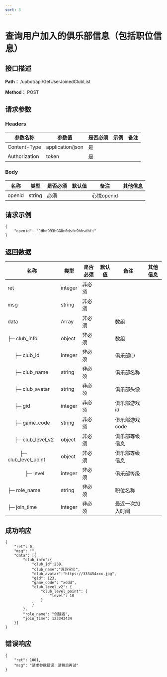 ```yaml
---
sort: 3
---
```


# 查询用户加入的俱乐部信息（包括职位信息）

## 接口描述

**Path：** /upbot/api/GetUserJoinedClubList

**Method：** POST


## 请求参数

### Headers

| 参数名称          | 参数值              | 是否必须 | 示例 | 备注 |
|---------------|------------------|------|----|----|
| Content-Type  | application/json | 是    |    |    |
| Authorization | token            | 是    |    |    |

### Body

| 名称                   | 类型         | 是否必须 | 默认值 | 备注                        | 其他信息                                         |
|----------------------|------------|------|-----|---------------------------|----------------------------------------------|
| openid                  | string    | 必须   |     | 心悦openid                    |                                              |


## 请求示例
```
{
    "openid": "JHhd993hGG8n0dsfn9hhsdhfi"
}
```

## 返回数据

| 名称  | 类型      | 是否必须 | 默认值 | 备注 | 其他信息          |
|-----|---------|------|-----|----|---------------|
| ret | integer | 非必须  |     |    |  |
| msg | string  | 非必须  |     |    |               |
| data | Array  | 非必须  |     |   数组 |               |
| ├─ club_info | object  | 非必须  |     |   数组 |               |
| &nbsp;&nbsp;&nbsp;&nbsp; ├─ club_id          | integer    | 非必须  |     | 俱乐部ID              |                                              |
| &nbsp;&nbsp;&nbsp;&nbsp; ├─ club_name        | string    | 非必须  |     | 俱乐部名称              |                                              |
| &nbsp;&nbsp;&nbsp;&nbsp; ├─ club_avatar      | string    | 非必须  |     | 俱乐部头像              |                                              |
| &nbsp;&nbsp;&nbsp;&nbsp; ├─ gid          | integer    | 非必须  |     | 俱乐部游戏id              |                                              |
| &nbsp;&nbsp;&nbsp;&nbsp; ├─ game_code        | string    | 非必须  |     | 俱乐部游戏code              |                                              |
| &nbsp;&nbsp;&nbsp;&nbsp; ├─ club_level_v2        | object    | 非必须  |     | 俱乐部等级信息              |                                              |
| &nbsp;&nbsp;&nbsp;&nbsp;&nbsp;&nbsp;&nbsp;&nbsp; ├─ club_level_point        | object    | 非必须  |     | 俱乐部等级信息              |                                              |                
| &nbsp;&nbsp;&nbsp;&nbsp;&nbsp;&nbsp;&nbsp;&nbsp;&nbsp;&nbsp;&nbsp;&nbsp; ├─ level        | integer    | 非必须  |     | 俱乐部等级              |                                              |                
| ├─ role_name          | string    | 非必须  |     | 职位名称              |                                              |
| ├─ join_time          | integer    | 非必须  |     | 最近一次加入时间              |                                              |

## 成功响应
```
{
    "ret": 0,
    "msg": "",
    "data": [{
        "club_info":{
            "club_id":258,
            "club_name":"苏苏宝贝",
            "club_avatar":"https://333454xxx.jpg",
            "gid": 123,
            "game_code": "xddd",
            "club_level_v2": {
                "club_level_point": {
                    "level": 10
                }
            }
        },
        "role_name": "创建者",
        "join_time": 123343434
    }]
}
```

## 错误响应
```
{
	"ret": 1001,
	"msg": "请求参数错误，请稍后再试"
}
``` 

